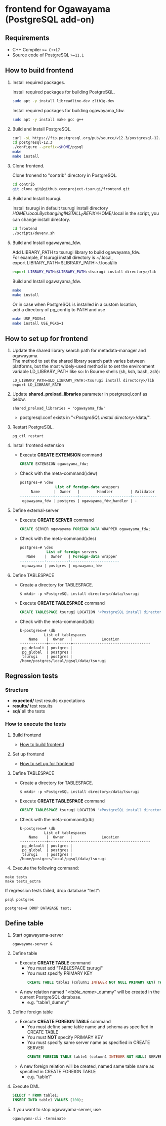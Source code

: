 # frontend for Ogawayama (PostgreSQL add-on)

## Requirements
* C++ Compiler `>= C++17`
* Source code of PostgreSQL `>=11.1`

## How to build frontend

1. Install required packages.

	Install required packages for building PostgreSQL.  

	```sh
	sudo apt -y install libreadline-dev zlib1g-dev
	```

	Install required packages for building ogawayama_fdw.

	```sh
	sudo apt -y install make gcc g++
	```

1. Build and Install PostgreSQL.

	```sh
	curl -sL https://ftp.postgresql.org/pub/source/v12.3/postgresql-12.3.tar.bz2 | tar -xj
	cd postgresql-12.3
	./configure --prefix=$HOME/pgsql
	make
	make install
	```

1.  Clone frontend.

	Clone fronend to "contrib" directory in PostgreSQL.

	```sh
	cd contrib
	git clone git@github.com:project-tsurugi/frontend.git
	```

1. Build and Install tsurugi.

	Install tsurugi in default tsurugi install directory $HOME/.local.  
	By changing INSTALL_PREFIX=$HOME/.local in the script, you can change install directory.  

	```sh
	cd frontend
	./scripts/devenv.sh
	```
	
1.  Build and Install ogawayama_fdw.

	Add LIBRARY_PATH to tsurugi library to build ogawayama_fdw.  
	For example, if tsurugi install directory is \~/.local,  
	export LIBRARY_PATH=$LIBRARY_PATH:\~/.local/lib  

	```sh
	export LIBRARY_PATH=$LIBRARY_PATH:<tsurugi install directory>/lib
	```

	Build and Install ogawayama_fdw.
	```sh
	make
	make install
	```

	Or in case when PostgreSQL is installed in a custom location,  
	add a directory of pg_config to PATH and use
	```sh
	make USE_PGXS=1
	make install USE_PGXS=1
	```

## How to set up for frontend

1. Update the shared library search path for metadata-manager and ogawayama.  
	The method to set the shared library search path varies between platforms, but the most widely-used method is to set the environment variable LD_LIBRARY_PATH like so: In Bourne shells (sh, ksh, bash, zsh):
	```
	LD_LIBRARY_PATH=$LD_LIBRARY_PATH:<tsurugi install directory>/lib
	export LD_LIBRARY_PATH
	```

1. Update **shared_preload_libraries** parameter in postgresql.conf as below.
	```
	shared_preload_libraries = 'ogawayama_fdw'
	```
	* postgresql.conf exists in "<*PostgreSQL install directory*>/data/".

		
1. Restart PostgreSQL.
	```
	pg_ctl restart
	```

1. Install frontend extension
	* Execute **CREATE EXTENSION** command
		```sql
		CREATE EXTENSION ogawayama_fdw;
		```
	* Check with the meta-command(\dew)
		```sql
		postgres=# \dew
                        List of foreign-data wrappers
             Name      |  Owner   |        Handler        | Validator
		---------------+----------+-----------------------+-----------
 		 ogawayama_fdw | postgres | ogawayama_fdw_handler | -
		```

1. Define external-server
	* Execute **CREATE SERVER** command
		```sql
		CREATE SERVER ogawayama FOREIGN DATA WRAPPER ogawayama_fdw;
		```
	* Check with the meta-command(\des)
		```sql
		postgres=# \des
                    List of foreign servers
   		   Name    |  Owner   | Foreign-data wrapper
		-----------+----------+----------------------
 		 ogawayama | postgres | ogawayama_fdw
		```

1. Define TABLESPACE
	* Create a directory for TABLESPACE.
		```
		$ mkdir -p <PostgreSQL install directory>/data/tsurugi
		```
	* Execute **CREATE TABLESPACE** command
		```sql
		CREATE TABLESPACE tsurugi LOCATION '<PostgreSQL install directory>/data/tsurugi';
		```
	* Check with the meta-command(\db)
		```
		k-postgres=# \db
                   List of tablespaces
			Name    |  Owner   |             Location
		------------+----------+-----------------------------------
		 pg_default | postgres |
		 pg_global  | postgres |
		 tsurugi    | postgres | /home/postgres/local/pgsql/data/tsurugi
		```

## Regression tests
### Structure

* **expected/** test results expectations
* **results/** test results
* **sql/** all the tests

### How to execute the tests
1. Build frontend
	* [How to build frontend](#How-to-build-frontend)

1. Set up frontend
	* [How to set up for frontend](#How-to-set-up-for-frontend)

1. Define TABLESPACE
	* Create a directory for TABLESPACE.
		```
		$ mkdir -p <PostgreSQL install directory>/data/tsurugi
		```
	* Execute **CREATE TABLESPACE** command
		```sql
		CREATE TABLESPACE tsurugi LOCATION '<PostgreSQL install directory>/data/tsurugi';
		```
	* Check with the meta-command(\db)
		```
		k-postgres=# \db
                   List of tablespaces
			Name    |  Owner   |             Location
		------------+----------+-----------------------------------
		 pg_default | postgres |
		 pg_global  | postgres |
		 tsurugi    | postgres | /home/postgres/local/pgsql/data/tsurugi
		```
		
1. Execute the following command: 

```
make tests
make tests_extra
```

If regression tests failed, drop database "test":

```
psql postgres

postgres=# DROP DATABASE test;
``` 

## Define table

1. Start ogawayama-server
	```
	ogawayama-server &
	```

1. Define table
	* Execute **CREATE TABLE** command
		* You must add "TABLESPACE tsurugi"
		* You must specify PRIMARY KEY
			```sql
			CREATE TABLE table1 (column1 INTEGER NOT NULL PRIMARY KEY) TABLESPACE tsurugi;
			```
	* A new relation named "<*table_name*>_dummy" will be created in the current PostgreSQL database.
		* e.g. "table1_dummy"

1. Define foreign table
	* Execute **CREATE FOREIGN TABLE** command
		* You must define same table name and schema as specified in CREATE TABLE
		* You must **NOT** specify PRIMARY KEY
		* You must specify same server name as specified in CREATE SERVER
			```sql
			CREATE FOREIGN TABLE table1 (column1 INTEGER NOT NULL) SERVER ogawayama;
			```
	* A new foreign relation will be created, named same table name as specified in CREATE FOREIGN TABLE
		* e.g. "table1"

1. Execute DML

	```sql
	SELECT * FROM table1;
	INSERT INTO table1 VALUES (100);
	```
1. If you want to stop ogawayama-server, use
	```
	ogawayama-cli -terminate
	```

